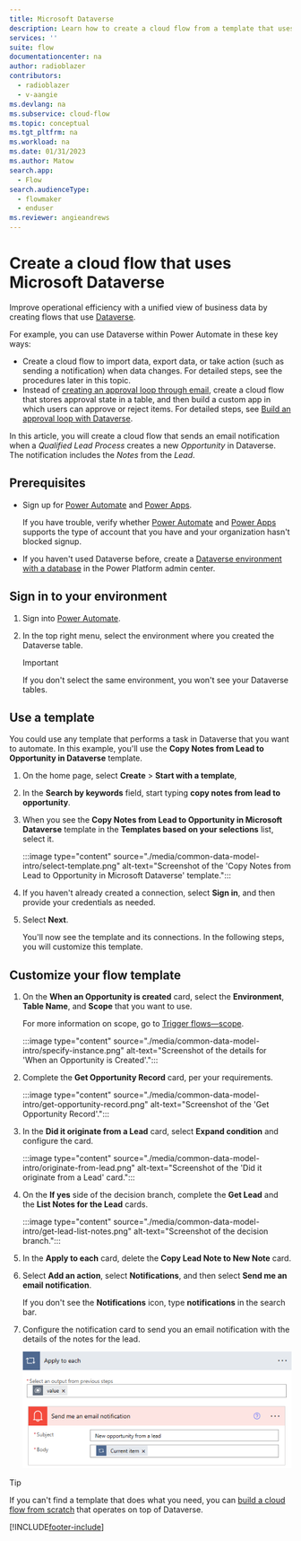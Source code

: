 ```yaml
---
title: Microsoft Dataverse
description: Learn how to create a cloud flow from a template that uses Microsoft Dataverse.
services: ''
suite: flow
documentationcenter: na
author: radioblazer
contributors:
  - radioblazer
  - v-aangie
ms.devlang: na
ms.subservice: cloud-flow
ms.topic: conceptual
ms.tgt_pltfrm: na
ms.workload: na
ms.date: 01/31/2023
ms.author: Matow
search.app: 
  - Flow
search.audienceType: 
  - flowmaker
  - enduser
ms.reviewer: angieandrews
---
```

# Create a cloud flow that uses Microsoft Dataverse

Improve operational efficiency with a unified view of business data by creating flows that use [Dataverse](https://powerapps.microsoft.com/tutorials/data-platform-intro/).

For example, you can use Dataverse within Power Automate in these key ways:

* Create a cloud flow to import data, export data, or take action (such as sending a notification) when data  changes. For detailed steps, see the procedures later in this topic.
* Instead of [creating an approval loop through email](wait-for-approvals.md), create a cloud flow that stores approval state in a table, and then build a custom app in which users can approve or reject items. For detailed steps, see [Build an approval loop with Dataverse](common-data-model-approve.md).

In this article, you will create a cloud flow that sends an email notification when a *Qualified Lead Process* creates a new *Opportunity* in Dataverse. The notification includes the *Notes* from the *Lead*.

## Prerequisites

- Sign up for [Power Automate](https://flow.microsoft.com) and [Power Apps](https://make.powerapps.com).
  
    If you have trouble, verify whether [Power Automate](sign-up-sign-in.md) and [Power Apps](https://powerapps.microsoft.com/tutorials/signup-for-powerapps/) supports the type of account that you have and your organization hasn't blocked signup.

- If you haven't used Dataverse before, create a [Dataverse environment with a database](/power-platform/admin/create-environment#create-an-environment-with-a-database) in the Power Platform admin center.

## Sign in to your environment

1. Sign into [Power Automate](https://make.powerautomate.com).

1. In the top right menu, select the environment where you created the Dataverse table. 

    >[!IMPORTANT]
    >If you don't select the same environment, you won't see your Dataverse tables.

## Use a template

You could use any template that performs a task in Dataverse that you want to automate. In this example, you'll use the **Copy Notes from Lead to Opportunity in Dataverse** template.

1. On the home page, select **Create** > **Start with a template**,

1. In the **Search by keywords** field, start typing **copy notes from lead to opportunity**.

1. When you see the **Copy Notes from Lead to Opportunity in Microsoft Dataverse** template in the **Templates based on your selections** list, select it.

    :::image type="content" source="./media/common-data-model-intro/select-template.png" alt-text="Screenshot of the 'Copy Notes from Lead to Opportunity in Microsoft Dataverse' template.":::

1. If you haven't already created a connection, select **Sign in**, and then provide your credentials as needed.

1. Select **Next**.

   You'll now see the template and its connections. In the following steps, you will customize this template.

## Customize your flow template

1. On the **When an Opportunity is created** card, select the **Environment**, **Table Name**, and **Scope** that you want to use.
   
   For more information on scope, go to [Trigger flows&mdash;scope](./dataverse/create-update-delete-trigger.md#scope).

    :::image type="content" source="./media/common-data-model-intro/specify-instance.png" alt-text="Screenshot of the details for 'When an Opportunity is Created'.":::

1. Complete the **Get Opportunity Record** card, per your requirements.

    :::image type="content" source="./media/common-data-model-intro/get-opportunity-record.png" alt-text="Screenshot of the 'Get Opportunity Record'.":::

1. In the **Did it originate from a Lead** card, select **Expand condition** and configure the card.

    :::image type="content" source="./media/common-data-model-intro/originate-from-lead.png" alt-text="Screenshot of the 'Did it originate from a Lead' card.":::

1. On the **If yes** side of the decision branch, complete the **Get Lead** and the **List Notes for the Lead** cards.

    :::image type="content" source="./media/common-data-model-intro/get-lead-list-notes.png" alt-text="Screenshot of the decision branch.":::

1. In the **Apply to each** card, delete the **Copy Lead Note to New Note** card.

1. Select **Add an action**, select **Notifications**, and then select **Send me an email notification**.

    If you don't see the **Notifications** icon, type **notifications** in the search bar.

1. Configure the notification card to send you an email notification with the details of the notes for the lead.

   ![The notification card.](./media/common-data-model-intro/notification-card.png)

>[!TIP]
>If you can't find a template that does what you need, you can [build a cloud flow from scratch](get-started-logic-flow.md) that operates on top of Dataverse.

[!INCLUDE[footer-include](includes/footer-banner.md)]